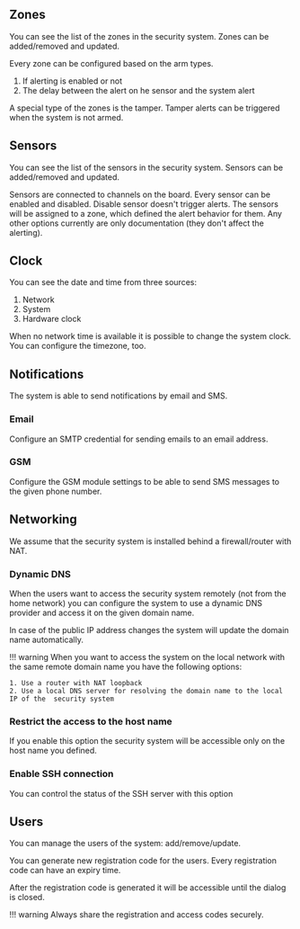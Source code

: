 
## Zones

You can see the list of the zones in the security system.
Zones can be added/removed and updated.

Every zone can be configured based on the arm types.

1. If alerting is enabled or not
2. The delay between the alert on he sensor and the system alert

A special type of the zones is the tamper. Tamper alerts can be triggered
when the system is not armed.

## Sensors

You can see the list of the sensors in the security system.
Sensors can be added/removed and updated.

Sensors are connected to channels on the board.
Every sensor can be enabled and disabled. Disable sensor doesn't trigger alerts.
The sensors will be assigned to a zone, which defined the alert behavior for them.
Any other options currently are only documentation (they don't affect the alerting).

## Clock

You can see the date and time from three sources:

1. Network
2. System
3. Hardware clock

When no network time is available it is possible to change the system clock.
You can configure the timezone, too.

## Notifications

The system is able to send notifications by email and SMS.

### Email

Configure an SMTP credential for sending emails to an email address.

### GSM

Configure the GSM module settings to be able to send SMS messages to the given phone number.

## Networking

We assume that the security system is installed behind a firewall/router with NAT.


### Dynamic DNS

When the users want to access the security system remotely (not from the home network)
you can configure the system to use a dynamic DNS provider and access it on
the given domain name.

In case of the public IP address changes the system will update the domain name
automatically.

!!! warning
    When you want to access the system on the local network with the same
    remote domain name you have the following options:

    1. Use a router with NAT loopback
    2. Use a local DNS server for resolving the domain name to the local IP of the  security system

### Restrict the access to the host name

If you enable this option the security system will be accessible only on the
host name you defined.

### Enable SSH connection

You can control the status of the SSH server with this option

## Users

You can manage the users of the system: add/remove/update.

You can generate new registration code for the users.
Every registration code can have an expiry time.

After the registration code is generated it will be accessible until the dialog is closed.

!!! warning
    Always share the registration and access codes securely.
